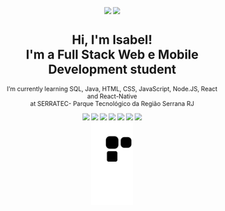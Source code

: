 <div align="center">
  <img src="https://github-readme-stats.vercel.app/api?username=isabeels&hide=stars&show_icons=true&theme=radical" 
       height="130px;" />
  <img src="https://github-readme-stats.vercel.app/api/top-langs/?username=isabeels&theme=radical&layout=compact"
        height="130px;" />
</div>

<div align="center">
  <h1> Hi, I'm Isabel!<br> I'm a Full Stack Web e Mobile Development student </h1>
  <p> I’m currently learning SQL, Java, HTML, CSS, JavaScript, Node.JS, React and React-Native <br> at SERRATEC- Parque Tecnológico da Região Serrana RJ</p>
</div>

<div align="center">
<img src="https://cdn.jsdelivr.net/gh/devicons/devicon/icons/postgresql/postgresql-original-wordmark.svg" height="50px;" />
<img src="https://cdn.jsdelivr.net/gh/devicons/devicon/icons/java/java-original-wordmark.svg" height="50px;"/>
<img src="https://cdn.jsdelivr.net/gh/devicons/devicon/icons/html5/html5-original.svg" height="50px;" />
<img src="https://cdn.jsdelivr.net/gh/devicons/devicon/icons/css3/css3-original.svg" height="50px;" />
<img src="https://cdn.jsdelivr.net/gh/devicons/devicon/icons/javascript/javascript-original.svg" height="50px;" /> 
<img src="https://cdn.jsdelivr.net/gh/devicons/devicon/icons/nodejs/nodejs-original.svg" height="50px;" />
<img src="https://cdn.jsdelivr.net/gh/devicons/devicon/icons/react/react-original-wordmark.svg" height="50px;" />     
</div>    

<div align="center">
<img src="https://github.com/isabeels/isabeels/blob/output/github-contribution-grid-snake.svg"/>
</div>          
          
